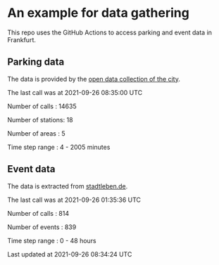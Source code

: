 # An example for data gathering

This repo uses the GitHub Actions to access parking and event data in Frankfurt.

## Parking data
The data is provided by the [open data collection of the city](https://www.offenedaten.frankfurt.de/).

The last call was at 2021-09-26 08:35:00 UTC

Number of calls   : 14635

Number of stations:    18

Number of areas   :     5

Time step range   :     4 -  2005 minutes


## Event data
The data is extracted from [stadtleben.de](https://stadtleben.de/frankfurt/).

The last call was at 2021-09-26 01:35:36 UTC

Number of calls   : 814

Number of events  : 839

Time step range   :   0 -  48 hours


Last updated at 2021-09-26 08:34:24 UTC

